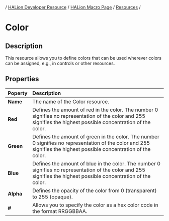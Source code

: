/ [HALion Developer Resource](../../HALion-Developer-Resource.md) / [HALion Macro Page](./HALion-Macro-Page.md) / [Resources](./Resources.md) /

# Color

## Description

This resource allows you to define colors that can be used wherever colors can be assigned, e.g., in controls or other resources.

## Properties

|Poperty|Description|
|:-|:-|
|**Name**|The name of the Color resource.|
|**Red**|Defines the amount of red in the color. The number 0 signifies no representation of the color and 255 signifies the highest possible concentration of the color.|
|**Green**|Defines the amount of green in the color. The number 0 signifies no representation of the color and 255 signifies the highest possible concentration of the color.|
|**Blue**|Defines the amount of blue in the color. The number 0 signifies no representation of the color and 255 signifies the highest possible concentration of the color.|
|**Alpha**|Defines the opacity of the color from 0 (transparent)  to 255 (opaque).|
|**#**|Allows you to specify the color as a hex color code in the format RRGGBBAA.|
